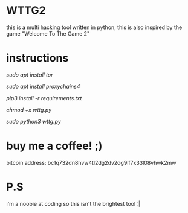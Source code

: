 # WTTG2
this is a multi hacking tool written in python, this is also inspired by the game "Welcome To The Game 2"

# instructions
*sudo apt install tor*

*sudo apt install proxychains4*

*pip3 install -r requirements.txt*

*chmod +x wttg.py*

*sudo python3 wttg.py*

# buy me a coffee! ;)
bitcoin address: bc1q732dn8hvw4tl2dg2dv2dg9lf7x33l08vhwk2mw

# P.S
i'm a noobie at coding so this isn't the brightest tool :|


